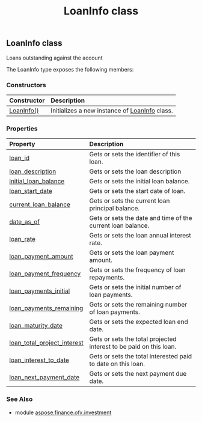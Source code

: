 ﻿---
title: LoanInfo class
second_title: Aspose.Finance for Python via .NET API References
description: 
type: docs
weight: 520
url: /python-net/aspose.finance.ofx.investment/loaninfo/
is_root: false
---

## LoanInfo class

Loans outstanding against the account



The LoanInfo type exposes the following members:

### Constructors
| Constructor | Description |
| :- | :- |
| [LoanInfo()](/finance/python-net/aspose.finance.ofx.investment/loaninfo/__init__/#) | Initializes a new instance of [LoanInfo](/finance/python-net/aspose.finance.ofx.investment/loaninfo) class. |


### Properties
| Property | Description |
| :- | :- |
| [loan_id](/finance/python-net/aspose.finance.ofx.investment/loaninfo/loan_id) | Gets or sets the identifier of this loan. |
| [loan_description](/finance/python-net/aspose.finance.ofx.investment/loaninfo/loan_description) | Gets or sets the loan description |
| [initial_loan_balance](/finance/python-net/aspose.finance.ofx.investment/loaninfo/initial_loan_balance) | Gets or sets the initial loan balance. |
| [loan_start_date](/finance/python-net/aspose.finance.ofx.investment/loaninfo/loan_start_date) | Gets or sets the start date of loan. |
| [current_loan_balance](/finance/python-net/aspose.finance.ofx.investment/loaninfo/current_loan_balance) | Gets or sets the current loan principal balance. |
| [date_as_of](/finance/python-net/aspose.finance.ofx.investment/loaninfo/date_as_of) | Gets or sets the date and time of the current loan balance. |
| [loan_rate](/finance/python-net/aspose.finance.ofx.investment/loaninfo/loan_rate) | Gets or sets the loan annual interest rate. |
| [loan_payment_amount](/finance/python-net/aspose.finance.ofx.investment/loaninfo/loan_payment_amount) | Gets or sets the loan payment amount. |
| [loan_payment_frequency](/finance/python-net/aspose.finance.ofx.investment/loaninfo/loan_payment_frequency) | Gets or sets the frequency of loan repayments. |
| [loan_payments_initial](/finance/python-net/aspose.finance.ofx.investment/loaninfo/loan_payments_initial) | Gets or sets the initial number of loan payments. |
| [loan_payments_remaining](/finance/python-net/aspose.finance.ofx.investment/loaninfo/loan_payments_remaining) | Gets or sets the remaining number of loan payments. |
| [loan_maturity_date](/finance/python-net/aspose.finance.ofx.investment/loaninfo/loan_maturity_date) | Gets or sets the expected loan end date. |
| [loan_total_project_interest](/finance/python-net/aspose.finance.ofx.investment/loaninfo/loan_total_project_interest) | Gets or sets the total projected interest to be paid on this loan. |
| [loan_interest_to_date](/finance/python-net/aspose.finance.ofx.investment/loaninfo/loan_interest_to_date) | Gets or sets the total interested paid to date on this loan. |
| [loan_next_payment_date](/finance/python-net/aspose.finance.ofx.investment/loaninfo/loan_next_payment_date) | Gets or sets the next payment due date. |


### See Also

* module [aspose.finance.ofx.investment](../)
